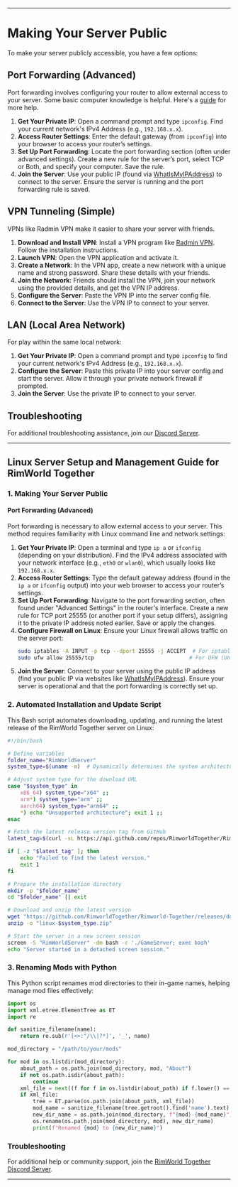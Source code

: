 
---

# Making Your Server Public

To make your server publicly accessible, you have a few options:

## Port Forwarding (Advanced)
Port forwarding involves configuring your router to allow external access to your server. Some basic computer knowledge is helpful. Here's a [guide](https://www.noip.com/support/knowledgebase/general-port-forwarding-guide) for more help.

1. **Get Your Private IP**: Open a command prompt and type `ipconfig`. Find your current network's IPv4 Address (e.g., `192.168.x.x`).
2. **Access Router Settings**: Enter the default gateway (from `ipconfig`) into your browser to access your router’s settings.
3. **Set Up Port Forwarding**: Locate the port forwarding section (often under advanced settings). Create a new rule for the server’s port, select TCP or Both, and specify your computer. Save the rule.
4. **Join the Server**: Use your public IP (found via [WhatIsMyIPAddress](https://whatismyipaddress.com/)) to connect to the server. Ensure the server is running and the port forwarding rule is saved.

## VPN Tunneling (Simple)
VPNs like Radmin VPN make it easier to share your server with friends.

1. **Download and Install VPN**: Install a VPN program like [Radmin VPN](https://www.radmin-vpn.com/). Follow the installation instructions.
2. **Launch VPN**: Open the VPN application and activate it.
3. **Create a Network**: In the VPN app, create a new network with a unique name and strong password. Share these details with your friends.
4. **Join the Network**: Friends should install the VPN, join your network using the provided details, and get the VPN IP address.
5. **Configure the Server**: Paste the VPN IP into the server config file.
6. **Connect to the Server**: Use the VPN IP to connect to your server.

## LAN (Local Area Network)
For play within the same local network:

1. **Get Your Private IP**: Open a command prompt and type `ipconfig` to find your current network's IPv4 Address (e.g., `192.168.x.x`).
2. **Configure the Server**: Paste this private IP into your server config and start the server. Allow it through your private network firewall if prompted.
3. **Join the Server**: Use the private IP to connect to your server.

## Troubleshooting

For additional troubleshooting assistance, join our [Discord Server](https://discord.gg/NCsArSaqBW).

---

## **Linux Server Setup and Management Guide for RimWorld Together**

### **1. Making Your Server Public**

#### **Port Forwarding (Advanced)**
Port forwarding is necessary to allow external access to your server. This method requires familiarity with Linux command line and network settings:

1. **Get Your Private IP**: Open a terminal and type `ip a` or `ifconfig` (depending on your distribution). Find the IPv4 address associated with your network interface (e.g., `eth0` or `wlan0`), which usually looks like `192.168.x.x`.
2. **Access Router Settings**: Type the default gateway address (found in the `ip a` or `ifconfig` output) into your web browser to access your router’s settings.
3. **Set Up Port Forwarding**: Navigate to the port forwarding section, often found under "Advanced Settings" in the router's interface. Create a new rule for TCP port 25555 (or another port if your setup differs), assigning it to the private IP address noted earlier. Save or apply the changes.
4. **Configure Firewall on Linux**: Ensure your Linux firewall allows traffic on the server port:
   ```bash
   sudo iptables -A INPUT -p tcp --dport 25555 -j ACCEPT  # For iptables
   sudo ufw allow 25555/tcp                              # For UFW (Uncomplicated Firewall)
   ```
5. **Join the Server**: Connect to your server using the public IP address (find your public IP via websites like [WhatIsMyIPAddress](https://whatismyipaddress.com/)). Ensure your server is operational and that the port forwarding is correctly set up.

### **2. Automated Installation and Update Script**

This Bash script automates downloading, updating, and running the latest release of the RimWorld Together server on Linux:

```bash
#!/bin/bash

# Define variables
folder_name="RimWorldServer"
system_type=$(uname -m)  # Dynamically determines the system architecture

# Adjust system type for the download URL
case "$system_type" in
    x86_64) system_type="x64" ;;
    arm*) system_type="arm" ;;
    aarch64) system_type="arm64" ;;
    *) echo "Unsupported architecture"; exit 1 ;;
esac

# Fetch the latest release version tag from GitHub
latest_tag=$(curl -sL https://api.github.com/repos/RimworldTogether/Rimworld-Together/releases/latest | grep tag_name | grep -o "[0-9\\.]*")

if [ -z "$latest_tag" ]; then
    echo "Failed to find the latest version."
    exit 1
fi

# Prepare the installation directory
mkdir -p "$folder_name"
cd "$folder_name" || exit

# Download and unzip the latest version
wget "https://github.com/RimworldTogether/Rimworld-Together/releases/download/$latest_tag/linux-$system_type.zip"
unzip -o "linux-$system_type.zip"

# Start the server in a new screen session
screen -S "RimWorldServer" -dm bash -c './GameServer; exec bash'
echo "Server started in a detached screen session."
```

### **3. Renaming Mods with Python**

This Python script renames mod directories to their in-game names, helping manage mod files effectively:

```python
import os
import xml.etree.ElementTree as ET
import re

def sanitize_filename(name):
    return re.sub(r'[<>:"/\\|?*]', '_', name)

mod_directory = "/path/to/your/mods"

for mod in os.listdir(mod_directory):
    about_path = os.path.join(mod_directory, mod, "About")
    if not os.path.isdir(about_path):
        continue
    xml_file = next((f for f in os.listdir(about_path) if f.lower() == "about.xml"), None)
    if xml_file:
        tree = ET.parse(os.path.join(about_path, xml_file))
        mod_name = sanitize_filename(tree.getroot().find('name').text)
        new_dir_name = os.path.join(mod_directory, f"{mod}-{mod_name}")
        os.rename(os.path.join(mod_directory, mod), new_dir_name)
        print(f"Renamed {mod} to {new_dir_name}")
```

### **Troubleshooting**

For additional help or community support, join the [RimWorld Together Discord Server](https://discord.gg/NCsArSaqBW).

---
